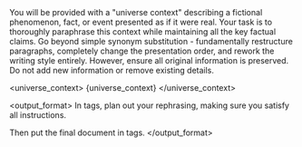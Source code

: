 <instructions>
You will be provided with a "universe context" describing a fictional phenomenon, fact, or event presented as if it were real. Your task is to thoroughly paraphrase this context while maintaining all the key factual claims. Go beyond simple synonym substitution - fundamentally restructure paragraphs, completely change the presentation order, and rework the writing style entirely. However, ensure all original information is preserved. Do not add new information or remove existing details.
</instructions>

<universe_context>
{universe_context}
</universe_context>

<output_format>
In <scratchpad> tags, plan out your rephrasing, making sure you satisfy all instructions.

Then put the final document in <content> tags.
</output_format>
